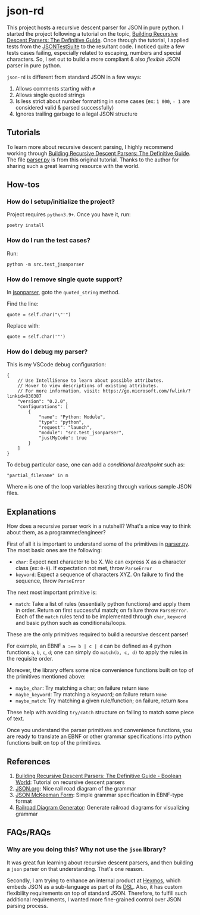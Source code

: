 # json-rd

This project hosts a recursive descent parser for JSON in pure python. 
I started the project following a tutorial on the topic, [Building Recursive
Descent Parsers: The Definitive Guide](https://www.booleanworld.com/building-recursive-descent-parsers-definitive-guide/). Once through the
tutorial, I applied tests from the [JSONTestSuite](https://github.com/nst/JSONTestSuite)
to the resultant code. I noticed quite a few tests cases failing, especially
related to escaping, numbers and special characters. So, I set out to build a 
more compliant & also *flexible* JSON parser in pure python.

`json-rd` is different from standard JSON in a few ways:

1. Allows comments starting with `#`
1. Allows single quoted strings
1. Is less strict about number formatting in some cases (ex: `1 000`, `- 1` are considered valid & parsed successfully)
1. Ignores trailing garbage to a legal JSON structure

## Tutorials

To learn more about recursive descent parsing, I highly recommend working through
[Building Recursive Descent Parsers: The Definitive Guide](https://www.booleanworld.com/building-recursive-descent-parsers-definitive-guide/). The file [parser.py](./src/parser.py)
is from this original tutorial. Thanks to the author for sharing such a great learning resource
with the world.


## How-tos

### How do I setup/initialize the project?

Project requires `python3.9+`. Once you have it, run:

```
poetry install
```

### How do I run the test cases?

Run:

```
python -m src.test_jsonparser
```

### How do I remove single quote support?

In [jsonparser](./src/jsonparser.py), goto the `quoted_string` method.

Find the line:

```
quote = self.char("\"'")
```

Replace with:
```
quote = self.char('"')
```

### How do I debug my parser?

This is my VSCode debug configuration:

```
{
    // Use IntelliSense to learn about possible attributes.
    // Hover to view descriptions of existing attributes.
    // For more information, visit: https://go.microsoft.com/fwlink/?linkid=830387
    "version": "0.2.0",
    "configurations": [
        {
            "name": "Python: Module",
            "type": "python",
            "request": "launch",
            "module": "src.test_jsonparser",
            "justMyCode": true
        }
    ]
}
```

To debug particular case, one can add a *conditional breakpoint* such as:

```
"partial_filename" in m
```

Where `m` is one of the loop variables iterating through various sample JSON
files.

## Explanations

How does a recursive parser work in a nutshell? What's a nice way
to think about them, as a programmer/engineer?

First of all it is important to understand some of the primitives in
[parser.py](./src/parser.py). The most basic ones are the following:

- `char`: Expect next character to be X. We can express X as a character class (ex: `0-9`).
If expectation not met, throw `ParseError`
- `keyword`: Expect a sequence of characters XYZ. On failure to find the sequence, throw `ParseError`


The next most important primitive is:

- `match`: Take a list of rules (essentially python functions) and apply them
in order. Return on first successful match; on failure throw `ParseError`. Each of
the `match` rules tend to be implemented through `char`, `keyword` and basic python
such as conditionals/loops.

These are the only primitives required to build a recursive descent parser!

For example, an EBNF `a :== b | c | d` can be defined as 4 python functions `a`,
`b`, `c`, `d`; one can simply do `match(b, c, d)` to apply the rules in the 
requisite order.

Moreover, the library offers some nice convenience functions built on top of the
primitives mentioned above:

- `maybe_char`: Try matching a char; on failure return `None`
- `maybe_keyword`: Try matching a keyword; on failure return `None`
- `maybe_match`: Try matching a given rule/function; on failure, return `None`

These help with avoiding `try/catch` structure on failing to match some piece
of text.

Once you understand the parser primitives and convenience functions, you are ready to translate
an EBNF or other grammar specifications into python
functions built on top of the primitives. 

## References

1. [Building Recursive Descent Parsers: The Definitive Guide - Boolean World](https://www.booleanworld.com/building-recursive-descent-parsers-definitive-guide/): Tutorial on recursive
descent parsers
1. [JSON.org](https://www.json.org/json-en.html): Nice rail road diagram of the grammar
1. [JSON McKeeman Form](https://www.crockford.com/mckeeman.html): Simple grammar specification
in EBNF-type format
1. [Railroad Diagram Generator](https://www.bottlecaps.de/rr/ui): Generate railroad diagrams for 
visualizing grammar

## FAQs/RAQs

### Why are you doing this? Why not use the `json` library?

It was great fun learning about recursive descent parsers, and then building a `json` parser on that understanding. That's one reason.

Secondly, I am trying to enhance an internal product at
[Hexmos](https://hexmos.com), which embeds JSON as a 
sub-language as part of its [DSL](https://en.wikipedia.org/wiki/Domain-specific_language). Also, it has custom flexibility requirements on top of standard JSON. Therefore, to fulfill such additional requirements, I wanted more fine-grained control over JSON parsing process.